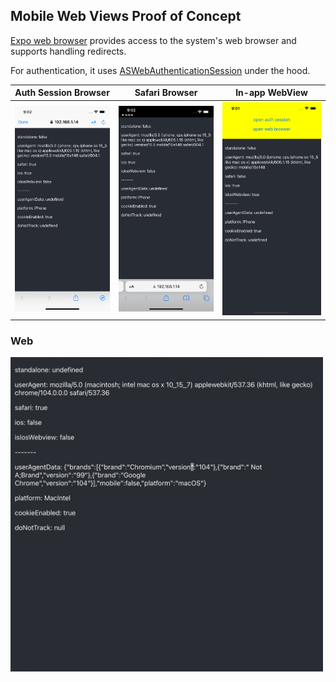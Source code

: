 ## Mobile Web Views Proof of Concept

[Expo web browser](https://docs.expo.dev/versions/v46.0.0/sdk/webbrowser/) provides access to the system's web browser and supports handling redirects.

For authentication, it uses [ASWebAuthenticationSession](https://developer.apple.com/documentation/authenticationservices/aswebauthenticationsession) under the hood.

| Auth Session Browser      	| Safari Browser       	| In-app WebView      	|
|---------------------------	|----------------------	|---------------------	|
| ![1](authsesh.png)           	| ![2](safari.png)      | ![3](inapp.png)    	|


### Web

<img src="web.png" alt="screenshot" width="500"/>